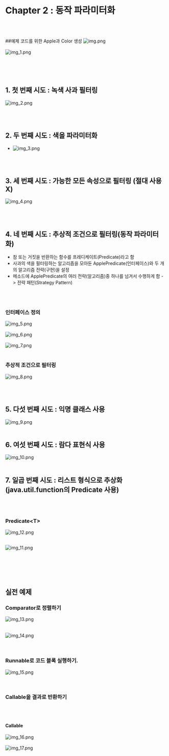 # Chapter 2 : 동작 파라미터화
<br/><br/>

##예제 코드를 위한 Apple과 Color 생성
![img.png](./image/img.png)<br/><br/>
![img_1.png](./image/img_1.png)
<br/><br/>




<br/><br/>
## 1. 첫 번째 시도 : 녹색 사과 필터링
![img_2.png](./image/img_2.png)


<br/><br/>

## 2. 두 번째 시도 : 색을 파라미터화
- ![img_3.png](./image/img_3.png)

<br/><br/>

## 3. 세 번째 시도 : 가능한 모든 속성으로 필터링 (절대 사용 X)
![img_4.png](./image/img_4.png)

<br/><br/>

## 4. 네 번째 시도 : 추상적 조건으로 필터링(동작 파라미터화)
  - 참 또는 거짓을 반환하는 함수를 프레디케이트(Predicate)라고 함
  - 사과의 색을 필터링하는 알고리즘을 모아둔 ApplePredicate(인터페이스)와 두 개의 알고리즘 전략(구현)을 설정
  - 메소드에 ApplePredicate의 여러 전략(알고리즘)중 하나를 넘겨서 수행하게 함 -> 전략 패턴(Strategy Pattern)

<br/><br/>
### 인터페이스 정의
![img_5.png](./image/img_5.png)<br/><br/>
![img_6.png](./image/img_6.png)<br/><br/>
![img_7.png](./image/img_7.png)<br/><br/>

### 추상적 조건으로 필터링
![img_8.png](./image/img_8.png)

<br/><br/>


## 5. 다섯 번째 시도 : 익명 클래스 사용
![img_9.png](./image/img_9.png)
<br/><br/>

## 6. 여섯 번째 시도 : 람다 표현식 사용
![img_10.png](./image/img_10.png)
<br/><br/>

## 7. 일곱 번째 시도 : 리스트 형식으로 추상화 (java.util.function의 Predicate 사용)
<br/><br/>
### Predicate\<T>
![img_12.png](./image/img_12.png)
<br/><br/>


![img_11.png](./image/img_11.png)
<br/><br/><br/>
<br/><br/><br/>
## 실전 예제

### Comparator로 정렬하기
![img_13.png](./image/img_13.png)
<br/><br/><br/>
![img_14.png](./image/img_14.png)
<br/><br/><br/>

### Runnable로 코드 블록 실행하기.
![img_15.png](./image/img_15.png)
<br/><br/><br/>

### Callable을 결과로 반환하기
<br/><br/>
#### Callable
![img_16.png](./image/img_16.png)
<br/><br/>
![img_17.png](./image/img_17.png)